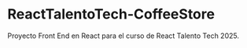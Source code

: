 # ReactTalentoTech-CoffeeStore
Proyecto Front End en React para el curso de React Talento Tech 2025. 

